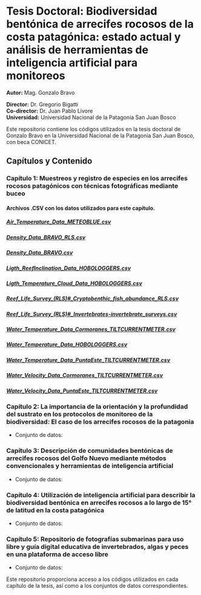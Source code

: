 # Tesis Doctoral: Biodiversidad bentónica de arrecifes rocosos de la costa patagónica: estado actual y análisis de herramientas de inteligencia artificial para monitoreos

**Autor:** Mag. Gonzalo Bravo

**Director:** Dr. Gregorio Bigatti  
**Co-director:** Dr. Juan Pablo Livore  
**Universidad:** Universidad Nacional de la Patagonia San Juan Bosco

Este repositorio contiene los códigos utilizados en la tesis doctoral de Gonzalo Bravo en la Universidad Nacional de la Patagonia San Juan Bosco, con beca CONICET.

## Capítulos y Contenido

### Capítulo 1: Muestreos y registro de especies en los arrecifes rocosos patagónicos con técnicas fotográficas mediante buceo
#### Archivos .CSV con los datos utilizados para este capítulo.
##### [Air_Temperature_Data_METEOBLUE.csv](https://github.com/gonzalobravoargentina/Tesis-Doctoral_Bravo/tree/main/CAPITULO%201/Data/Air_Temperature_Data_METEOBLUE.csv)
##### [Density_Data_BRAVO_RLS.csv](https://github.com/gonzalobravoargentina/Tesis-Doctoral_Bravo/tree/main/CAPITULO%201/Data/Density_Data_BRAVO_RLS.csv)
##### [Density_Data_BRAVO.csv](https://github.com/gonzalobravoargentina/Tesis-Doctoral_Bravo/tree/main/CAPITULO%201/Data/Density_Data_BRAVO.csv)
##### [Ligth_ReefInclination_Data_HOBOLOGGERS.csv](https://github.com/gonzalobravoargentina/Tesis-Doctoral_Bravo/tree/main/CAPITULO%201/Data/Ligth_ReefInclination_Data_HOBOLOGGERS.csv)
##### [Ligth_Temperature_Cloud_Data_HOBOLOGGERS.csv](https://github.com/gonzalobravoargentina/Tesis-Doctoral_Bravo/tree/main/CAPITULO%201/Data/Ligth_Temperature_Cloud_Data_HOBOLOGGERS.csv)
##### [Reef_Life_Survey_(RLS)#_Cryptobenthic_fish_abundance_RLS.csv](https://github.com/gonzalobravoargentina/Tesis-Doctoral_Bravo/tree/main/CAPITULO%201/Data/Reef_Life_Survey_(RLS)#_Cryptobenthic_fish_abundance_RLS.csv)
##### [Reef_Life_Survey_(RLS)#_Invertebrates-invertebrate_surveys.csv](https://github.com/gonzalobravoargentina/Tesis-Doctoral_Bravo/tree/main/CAPITULO%201/Data/Reef_Life_Survey_(RLS)#_Invertebrates-invertebrate_surveys.csv)
##### [Water_Temperature_Data_Cormoranes_TILTCURRENTMETER.csv](https://github.com/gonzalobravoargentina/Tesis-Doctoral_Bravo/tree/main/CAPITULO%201/Data/Water_Temperature_Data_Cormoranes_TILTCURRENTMETER.csv)
##### [Water_Temperature_Data_HOBOLOGGERS.csv](https://github.com/gonzalobravoargentina/Tesis-Doctoral_Bravo/tree/main/CAPITULO%201/Data/Water_Temperature_Data_HOBOLOGGERS.csv)
##### [Water_Temperature_Data_PuntaEste_TILTCURRENTMETER.csv](https://github.com/gonzalobravoargentina/Tesis-Doctoral_Bravo/tree/main/CAPITULO%201/Data/Water_Temperature_Data_PuntaEste_TILTCURRENTMETER.csv)
##### [Water_Velocity_Data_Cormoranes_TILTCURRENTMETER.csv](https://github.com/gonzalobravoargentina/Tesis-Doctoral_Bravo/tree/main/CAPITULO%201/Data/Water_Velocity_Data_Cormoranes_TILTCURRENTMETER.csv)
##### [Water_Velocity_Data_PuntaEste_TILTCURRENTMETER.csv](https://github.com/gonzalobravoargentina/Tesis-Doctoral_Bravo/tree/main/CAPITULO%201/Data/Water_Velocity_Data_PuntaEste_TILTCURRENTMETER.csv)


### Capítulo 2: La importancia de la orientación y la profundidad del sustrato en los protocolos de monitoreo de la biodiversidad: El caso de los arrecifes rocosos de la patagonia
- Conjunto de datos:

### Capítulo 3: Descripción de comunidades bentónicas de arrecifes rocosos del Golfo Nuevo mediante métodos convencionales y herramientas de inteligencia artificial
- Conjunto de datos: 

### Capítulo 4: Utilización de inteligencia artificial para describir la biodiversidad bentónica en arrecifes rocosos a lo largo de 15° de latitud en la costa patagónica
- Conjunto de datos: 

### Capítulo 5: Repositorio de fotografías submarinas para uso libre y guía digital educativa de invertebrados, algas y peces en una plataforma de acceso libre
- Conjunto de datos: 

Este repositorio proporciona acceso a los códigos utilizados en cada capítulo de la tesis, así como a los conjuntos de datos correspondientes.

